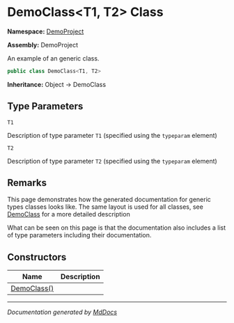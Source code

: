# DemoClass\<T1, T2\> Class

**Namespace:** [DemoProject](../Namespace.md)

**Assembly:** DemoProject

An example of an generic class.

```csharp
public class DemoClass<T1, T2>
```

**Inheritance:** Object → DemoClass

## Type Parameters

`T1`

Description of type parameter `T1` (specified using the `typeparam` element)

`T2`

Description of type parameter `T2` (specified using the `typeparam` element)

## Remarks

This page demonstrates how the generated documentation for generic types classes looks like. The same layout is used for all classes, see [DemoClass](../DemoClass/Type.md) for a more detailed description

What can be seen on this page is that the documentation also includes a list of type parameters including their documentation.    

## Constructors

| Name                           | Description |
| ------------------------------ | ----------- |
| [DemoClass()](Constructors.md) |             |
___

*Documentation generated by [MdDocs](https://github.com/ap0llo/mddocs)*
